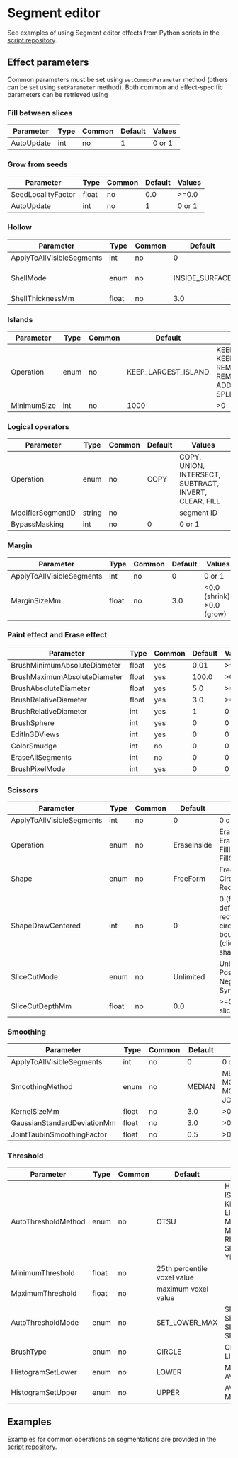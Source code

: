 # Segment editor

See examples of using Segment editor effects from Python scripts in the [script repository](../script_repository.md#how-to-run-segment-editor-effects-from-a-script).

## Effect parameters

Common parameters must be set using `setCommonParameter` method (others can be set using `setParameter` method). Both common and effect-specific parameters can be retrieved using

### Fill between slices

| Parameter  | Type | Common | Default | Values |
|------------|------|--------|---------|--------|
| AutoUpdate | int  | no     | 1       | 0 or 1 |

### Grow from seeds

| Parameter          | Type  | Common | Default | Values |
|--------------------|-------|--------|---------|--------|
| SeedLocalityFactor | float | no     | 0.0     | >=0.0  |
| AutoUpdate         | int   | no     | 1       | 0 or 1 |

### Hollow

| Parameter                 | Type  | Common | Default        | Values                     |
|---------------------------|-------|--------|----------------|----------------------------|
| ApplyToAllVisibleSegments | int   | no     | 0              | 0 or 1                     |
| ShellMode                 | enum  | no     | INSIDE_SURFACE | INSIDE_SURFACE, MEDIAL_SURFACE, OUTSIDE_SURFACE |
| ShellThicknessMm          | float | no     | 3.0            | >0.0                       |

### Islands

| Parameter     | Type | Common | Default             | Values |
|---------------|------|--------|---------------------|--------|
| Operation     | enum | no     | KEEP_LARGEST_ISLAND | KEEP_LARGEST_ISLAND, KEEP_SELECTED_ISLAND, REMOVE_SMALL_ISLANDS, REMOVE_SELECTED_ISLAND, ADD_SELECTED_ISLAND, SPLIT_ISLANDS_TO_SEGMENTS |
| MinimumSize   | int  | no     | 1000                | >0     |

### Logical operators

| Parameter                 | Type   | Common | Default | Values                     |
|---------------------------|--------|--------|---------|----------------------------|
| Operation                 | enum   | no     | COPY    | COPY, UNION, INTERSECT, SUBTRACT, INVERT, CLEAR, FILL |
| ModifierSegmentID         | string | no     |         | segment ID                 |
| BypassMasking             | int    | no     | 0       | 0 or 1                     |

### Margin

| Parameter                 | Type  | Common | Default | Values                     |
|---------------------------|-------|--------|---------|----------------------------|
| ApplyToAllVisibleSegments | int   | no     | 0       | 0 or 1                     |
| MarginSizeMm              | float | no     | 3.0     | <0.0 (shrink), >0.0 (grow) |

### Paint effect and Erase effect

| Parameter                    | Type  | Common | Default | Values |
|------------------------------|-------|--------|---------|--------|
| BrushMinimumAbsoluteDiameter | float | yes    | 0.01    | >=0.0  |
| BrushMaximumAbsoluteDiameter | float | yes    | 100.0   | >0.0   |
| BrushAbsoluteDiameter        | float | yes    | 5.0     | >=0.0  |
| BrushRelativeDiameter        | float | yes    | 3.0     | >=0.0  |
| BrushRelativeDiameter        | int   | yes    | 1       | 0 or 1 |
| BrushSphere                  | int   | yes    | 0       | 0 or 1 |
| EditIn3DViews                | int   | yes    | 0       | 0 or 1 |
| ColorSmudge                  | int   | no     | 0       | 0 or 1 |
| EraseAllSegments             | int   | no     | 0       | 0 or 1 |
| BrushPixelMode               | int   | yes    | 0       | 0 or 1 |

### Scissors

| Parameter                 | Type  | Common | Default     | Values                                             |
|---------------------------|-------|--------|-------------|----------------------------------------------------|
| ApplyToAllVisibleSegments | int   | no     | 0           | 0 or 1                                             |
| Operation                 | enum  | no     | EraseInside | EraseInside, EraseOutside, FillInside, FillOutside |
| Shape                     | enum  | no     | FreeForm    | FreeForm, Circle, Rectangle                        |
| ShapeDrawCentered         | int   | no     | 0           | 0 (first click defines rectangle or circle boundary), 1 (click defines shape center) |
| SliceCutMode              | enum  | no     | Unlimited   | Unlimited, Positive, Negative, Symmetric           |
| SliceCutDepthMm           | float | no     | 0.0         | >=0.0 (single slice = 0.0)                         |

### Smoothing

| Parameter                   | Type  | Common | Default | Values                     |
|-----------------------------|-------|--------|---------|----------------------------|
| ApplyToAllVisibleSegments   | int   | no     | 0       | 0 or 1                     |
| SmoothingMethod             | enum  | no     | MEDIAN  | MEDIAN, GAUSSIAN, MORPHOLOGICAL_OPENING, MORPHOLOGICAL_CLOSING, JOINT_TAUBIN |
| KernelSizeMm                | float | no     | 3.0     | >0.0                       |
| GaussianStandardDeviationMm | float | no     | 3.0     | >0.0                       |
| JointTaubinSmoothingFactor  | float | no     | 0.5     | >0.0                       |

### Threshold

| Parameter           | Type  | Common | Default                     | Values                  |
|---------------------|-------|--------|-----------------------------|-------------------------|
| AutoThresholdMethod | enum  | no     | OTSU                        | HUANG, INTERMODES, ISO_DATA, KITTLER_ILLINGWORTH, LI, MAXIMUM_ENTROPY, MOMENTS, OTSU, RENYI_ENTROPY, SHANBHAG, TRIANGLE, YEN |
| MinimumThreshold    | float | no     | 25th percentile voxel value |                         |
| MaximumThreshold    | float | no     | maximum voxel value         |                         |
| AutoThresholdMode   | enum  | no     | SET_LOWER_MAX               | SET_LOWER_MAX, SET_UPPER, SET_LOWER, SET_MIN_UPPER |
| BrushType           | enum  | no     | CIRCLE                      | CIRCLE, BOX, DRAW, LINE |
| HistogramSetLower   | enum  | no     | LOWER                       | MINIMUM, LOWER, AVERAGE |
| HistogramSetUpper   | enum  | no     | UPPER                       | AVERAGE, UPPER, MAXIMUM |

## Examples

Examples for common operations on segmentations are provided in the [script repository](../script_repository.md#segmentations).
